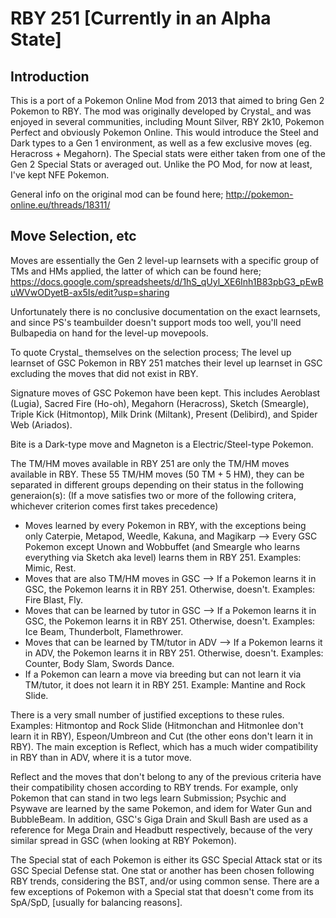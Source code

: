 RBY 251 [Currently in an Alpha State]
====================

Introduction
------------
This is a port of a Pokemon Online Mod from 2013 that aimed to bring Gen 2 Pokemon to RBY. The mod was originally developed by Crystal_ and was enjoyed in several communities, including Mount Silver, RBY 2k10, Pokemon Perfect and obviously Pokemon Online. This would introduce the Steel and Dark types to a Gen 1 environment, as well as a few exclusive moves (eg. Heracross + Megahorn). The Special stats were either taken from one of the Gen 2 Special Stats or averaged out. Unlike the PO Mod, for now at least, I've kept NFE Pokemon.

General info on the original mod can be found here; http://pokemon-online.eu/threads/18311/

Move Selection, etc
-------------------
Moves are essentially the Gen 2 level-up learnsets with a specific group of TMs and HMs applied, the latter of which can be found here;
https://docs.google.com/spreadsheets/d/1hS_qUyl_XE6Inh1B83pbG3_pEwBuWVwODyetB-ax5Is/edit?usp=sharing

Unfortunately there is no conclusive documentation on the exact learnsets, and since PS's teambuilder doesn't support mods too well, you'll need Bulbapedia on hand for the level-up movepools. 

To quote Crystal_ themselves on the selection process;
The level up learnset of GSC Pokemon in RBY 251 matches their level up learnset in GSC excluding the moves that did not exist in RBY.

Signature moves of GSC Pokemon have been kept. This includes Aeroblast (Lugia), Sacred Fire (Ho-oh), Megahorn (Heracross), Sketch (Smeargle), Triple Kick (Hitmontop), Milk Drink (Miltank), Present (Delibird), and Spider Web (Ariados).

Bite is a Dark-type move and Magneton is a Electric/Steel-type Pokemon.

The TM/HM moves available in RBY 251 are only the TM/HM moves available in RBY. These 55 TM/HM moves (50 TM + 5 HM), they can be separated in different groups depending on their status in the following generaion(s):
(If a move satisfies two or more of the following critera, whichever criterion comes first takes precedence)

- Moves learned by every Pokemon in RBY, with the exceptions being only Caterpie, Metapod, Weedle, Kakuna, and Magikarp --> Every GSC Pokemon except Unown and Wobbuffet (and Smeargle who learns everything via Sketch aka level) learns them in RBY 251. Examples: Mimic, Rest.
- Moves that are also TM/HM moves in GSC --> If a Pokemon learns it in GSC, the Pokemon learns it in RBY 251. Otherwise, doesn't. Examples: Fire Blast, Fly.
- Moves that can be learned by tutor in GSC --> If a Pokemon learns it in GSC, the Pokemon learns it in RBY 251. Otherwise, doesn't. Examples: Ice Beam, Thunderbolt, Flamethrower.
- Moves that can be learned by TM/tutor in ADV --> If a Pokemon learns it in ADV, the Pokemon learns it in RBY 251. Otherwise, doesn't. Examples: Counter, Body Slam, Swords Dance.
- If a Pokemon can learn a move via breeding but can not learn it via TM/tutor, it does not learn it in RBY 251. Example: Mantine and Rock Slide.

There is a very small number of justified exceptions to these rules. Examples: Hitmontop and Rock Slide (Hitmonchan and Hitmonlee don't learn it in RBY), Espeon/Umbreon and Cut (the other eons don't learn it in RBY). The main exception is Reflect, which has a much wider compatibility in RBY than in ADV, where it is a tutor move.

Reflect and the moves that don't belong to any of the previous criteria have their compatibility chosen according to RBY trends. For example, only Pokemon that can stand in two legs learn Submission; Psychic and Psywave are learned by the same Pokemon, and idem for Water Gun and BubbleBeam. In addition, GSC's Giga Drain and Skull Bash are used as a reference for Mega Drain and Headbutt respectively, because of the very similar spread in GSC (when looking at RBY Pokemon).

The Special stat of each Pokemon is either its GSC Special Attack stat or its GSC Special Defense stat. One stat or another has been chosen following RBY trends, considering the BST, and/or using common sense. There are a few exceptions of Pokemon with a Special stat that doesn't come from its SpA/SpD, [usually for balancing reasons].
